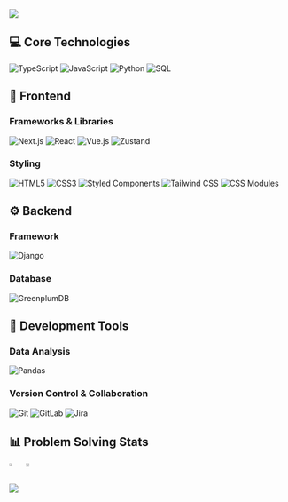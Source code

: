 <div width="100%">
  <img src="https://capsule-render.vercel.app/api?type=waving&color=0:004C5C,50:086F83,100:0A9396&height=200&section=header&&animation=fadeIn&fontColor=ffffff" />

## 💻 Core Technologies

![TypeScript](https://img.shields.io/badge/TypeScript-3178C6?style=for-the-badge&logo=typescript&logoColor=white)
![JavaScript](https://img.shields.io/badge/JavaScript-F7DF1E?style=for-the-badge&logo=JavaScript&logoColor=black)
![Python](https://img.shields.io/badge/Python-3776AB?style=for-the-badge&logo=python&logoColor=white)
![SQL](https://img.shields.io/badge/SQL-4479A1?style=for-the-badge&logo=sql&logoColor=white)

## 🎨 Frontend

### Frameworks & Libraries

![Next.js](https://img.shields.io/badge/NEXT.js-000000?style=for-the-badge&logo=nextdotjs&logoColor=white)
![React](https://img.shields.io/badge/React-61DAFB?style=for-the-badge&logo=react&logoColor=black)
![Vue.js](https://img.shields.io/badge/Vue.js-4FC08D?style=for-the-badge&logo=vuedotjs&logoColor=white)
![Zustand](https://img.shields.io/badge/Zustand-4C433C?style=for-the-badge&logoColor=black)

### Styling

![HTML5](https://img.shields.io/badge/HTML5-E34F26?style=for-the-badge&logo=html5&logoColor=white)
![CSS3](https://img.shields.io/badge/CSS3-1572B6?style=for-the-badge&logo=css3&logoColor=white)
![Styled Components](https://img.shields.io/badge/styled--components-DB7093?style=for-the-badge&logo=styledcomponents&logoColor=white)
![Tailwind CSS](https://img.shields.io/badge/Tailwind_CSS-06B6D4?style=for-the-badge&logo=tailwindcss&logoColor=white)
![CSS Modules](https://img.shields.io/badge/CSS_Modules-000000?style=for-the-badge&logo=cssmodules&logoColor=white)

## ⚙️ Backend

### Framework

![Django](https://img.shields.io/badge/django-092E20?style=for-the-badge&logo=django&logoColor=white)

### Database

![GreenplumDB](https://img.shields.io/badge/Greenplum-89B941?style=for-the-badge&logo=data:image/svg+xml;base64,PHN2ZyB4bWxucz0iaHR0cDovL3d3dy53My5vcmcvMjAwMC9zdmciIHZpZXdCb3g9IjAgMCAyNCAyNCI+PC9zdmc+&logoColor=white)

## 🔧 Development Tools

### Data Analysis

![Pandas](https://img.shields.io/badge/Pandas-150458?style=for-the-badge&logo=pandas&logoColor=white)

### Version Control & Collaboration

![Git](https://img.shields.io/badge/Git-F05032?style=for-the-badge&logo=git&logoColor=white)
![GitLab](https://img.shields.io/badge/GitLab-FC6D26?style=for-the-badge&logo=gitlab&logoColor=white)
![Jira](https://img.shields.io/badge/Jira-0052CC?style=for-the-badge&logo=jirasoftware&logoColor=white)

## 📊 Problem Solving Stats

<div style="display: flex; gap: 10px;">
  <a href="https://solved.ac/jykim00324/">
    <img src="http://mazassumnida.wtf/api/v2/generate_badge?boj=jykim00324" width="44%" />
  </a>
  <a href="https://leetcode.com/jykim00324/">
    <img src="https://leetcard.jacoblin.cool/jykim00324?theme=dark" width="55%" />
  </a>
</div>

<br />

<div>
  <img src="https://capsule-render.vercel.app/api?type=waving&color=0:004C5C,50:086F83,100:0A9396&height=200&section=footer" />
</div>
</div>
